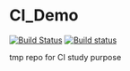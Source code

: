 # CI_Demo
[![Build Status](https://travis-ci.org/Asnebula/CI_Demo.svg?branch=master)](https://travis-ci.org/Asnebula/CI_Demo)
[![Build status](https://ci.appveyor.com/api/projects/status/q0w7c06rle1yue2s?svg=true)](https://ci.appveyor.com/project/Asnebula/ci-demo)

tmp repo for CI study purpose

